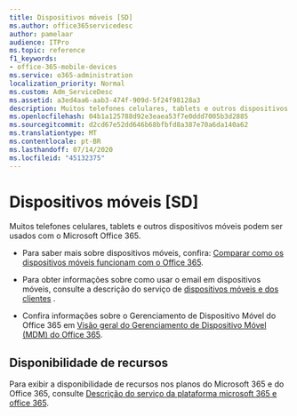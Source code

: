 ```yaml
---
title: Dispositivos móveis [SD]
ms.author: office365servicedesc
author: pamelaar
audience: ITPro
ms.topic: reference
f1_keywords:
- office-365-mobile-devices
ms.service: o365-administration
localization_priority: Normal
ms.custom: Adm_ServiceDesc
ms.assetid: a3ed4aa6-aab3-474f-909d-5f24f98128a3
description: Muitos telefones celulares, tablets e outros dispositivos móveis podem ser usados com o Microsoft Office 365.
ms.openlocfilehash: 04b1a125788d92e3eaea53f7e0ddd7005b3d2885
ms.sourcegitcommit: d2cd67e52dd646b68bfbfd8a387e70a6da140a62
ms.translationtype: MT
ms.contentlocale: pt-BR
ms.lasthandoff: 07/14/2020
ms.locfileid: "45132375"
---
```

# <a name="mobile-devices-sd"></a>Dispositivos móveis [SD]

Muitos telefones celulares, tablets e outros dispositivos móveis podem ser usados com o Microsoft Office 365. 
  
- Para saber mais sobre dispositivos móveis, confira: [Comparar como os dispositivos móveis funcionam com o Office 365](https://go.microsoft.com/fwlink/p/?LinkId=282337).
    
- Para obter informações sobre como usar o email em dispositivos móveis, consulte a descrição do serviço de [dispositivos móveis e dos clientes](../exchange-online-service-description/clients-and-mobile-devices.md) . 
    
- Confira informações sobre o Gerenciamento de Dispositivo Móvel do Office 365 em [Visão geral do Gerenciamento de Dispositivo Móvel (MDM) do Office 365](https://go.microsoft.com/fwlink/?linkid=808602).
    
## <a name="feature-availability"></a>Disponibilidade de recursos

Para exibir a disponibilidade de recursos nos planos do Microsoft 365 e do Office 365, consulte [Descrição do serviço da plataforma microsoft 365 e office 365](office-365-platform-service-description.md).
  

